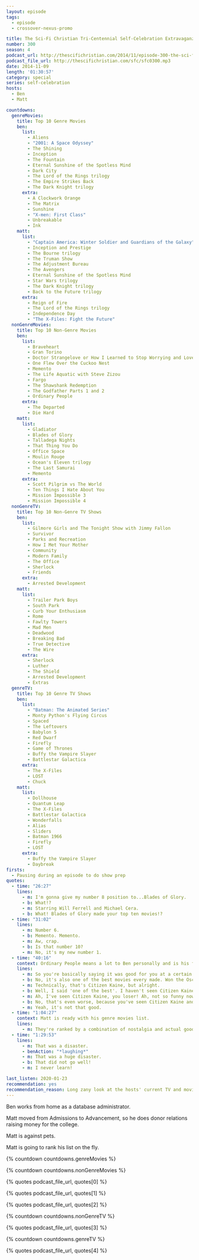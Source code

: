 ```yaml
---
layout: episode
tags:
  - episode
  - crossover-nexus-promo

title: The Sci-Fi Christian Tri-Centennial Self-Celebration Extravaganza
number: 300
season: 4
podcast_url: http://thescifichristian.com/2014/11/episode-300-the-sci-fi-christian-tri-centennial-self-celebration-extravaganza/
podcast_file_url: http://thescifichristian.com/sfc/sfc0300.mp3
date: 2014-11-09
length: '01:30:57'
category: special
series: self-celebration
hosts:
  - Ben
  - Matt

countdowns:
  genreMovies:
    title: Top 10 Genre Movies
    ben:
      list:
        - Aliens 
        - "2001: A Space Odyssey"
        - The Shining 
        - Inception 
        - The Fountain 
        - Eternal Sunshine of the Spotless Mind
        - Dark City
        - The Lord of the Rings trilogy 
        - The Empire Strikes Back 
        - The Dark Knight trilogy 
      extra:
        - A Clockwork Orange 
        - The Matrix 
        - Sunshine 
        - "X-men: First Class"
        - Unbreakable
        - Ink
    matt: 
      list:
        - "Captain America: Winter Soldier and Guardians of the Galaxy"
        - Inception and Prestige 
        - The Bourne trilogy 
        - The Truman Show 
        - The Adjustment Bureau 
        - The Avengers
        - Eternal Sunshine of the Spotless Mind 
        - Star Wars trilogy 
        - The Dark Knight trilogy 
        - Back to the Future trilogy 
      extra:
        - Reign of Fire 
        - The Lord of the Rings trilogy 
        - Independence Day 
        - "The X-Files: Fight the Future"
  nonGenreMovies:
    title: Top 10 Non-Genre Movies
    ben:
      list:
        - Braveheart
        - Gran Torino
        - Doctor Strangelove or How I Learned to Stop Worrying and Love the Bomb 
        - One Flew Over the Cuckoo Nest
        - Memento
        - The Life Aquatic with Steve Zizou
        - Fargo
        - The Shawshank Redemption
        - The Godfather Parts 1 and 2 
        - Ordinary People 
      extra:
        - The Departed
        - Die Hard
    matt: 
      list:
        - Gladiator
        - Blades of Glory
        - Talladega Nights
        - That Thing You Do
        - Office Space
        - Moulin Rouge
        - Ocean's Eleven trilogy
        - The Last Samurai
        - Memento
      extra:
        - Scott Pilgrim vs The World
        - Ten Things I Hate About You 
        - Mission Impossible 3
        - Mission Impossible 4
  nonGenreTV:
    title: Top 10 Non-Genre TV Shows
    ben:
      list:
        - Gilmore Girls and The Tonight Show with Jimmy Fallon
        - Survivor
        - Parks and Recreation 
        - How I Met Your Mother 
        - Community
        - Modern Family 
        - The Office
        - Sherlock
        - Friends 
      extra:
        - Arrested Development
    matt: 
      list:
        - Trailer Park Boys
        - South Park 
        - Curb Your Enthusiasm 
        - Rome
        - Fawlty Towers 
        - Mad Men 
        - Deadwood 
        - Breaking Bad 
        - True Detective 
        - The Wire 
      extra:
        - Sherlock
        - Luther
        - The Shield
        - Arrested Development
        - Extras
  genreTV:
    title: Top 10 Genre TV Shows
    ben:
      list:
        - "Batman: The Animated Series"
        - Monty Python's Flying Circus 
        - Spaced
        - The Leftovers 
        - Babylon 5
        - Red Dwarf
        - Firefly 
        - Game of Thrones 
        - Buffy the Vampire Slayer 
        - Battlestar Galactica 
      extra:
        - The X-Files
        - LOST
        - Chuck 
    matt: 
      list:
        - Dollhouse
        - Quantum Leap 
        - The X-Files 
        - Battlestar Galactica 
        - Wonderfalls 
        - Alias
        - Sliders
        - Batman 1966
        - Firefly 
        - LOST
      extra:
        - Buffy the Vampire Slayer
        - Daybreak 
firsts:
  - Pausing during an episode to do show prep
quotes:
  - time: "26:27"
    lines:
      - m: I'm gonna give my number 8 position to...Blades of Glory.
      - b: What!?
      - m: Starring Will Ferrell and Michael Cera.
      - b: What! Blades of Glory made your top ten movies!?
  - time: "31:02"
    lines:
      - m: Number 6.
      - b: Memento. Memento.
      - m: Aw, crap.
      - b: Is that number 10?
      - m: No, it's my new number 1.
  - time: "40:16"
    context: Ordinary People means a lot to Ben personally and is his favorite movie.
    lines:
      - m: So you're basically saying it was good for you at a certain period in your life, and so because of that now you hold it up a little higher?
      - b: No, it's also one of the best movies every made. Won the Oscar--
      - m: Technically, that's Citizen Kaine, but alright.
      - b: Well, I said 'one of the best'. I haven't seen Citizen Kaine.
      - m: Ah, I've seen Citizen Kaine, you loser! Ah, not so funny now, is it?
      - b: No, that's even worse, because you've seen Citizen Kaine and still put Blades of Glory ahead of it.
      - m: Yeah, it's not that good.
  - time: "1:04:27"
    context: Matt is ready with his genre movies list.
    lines:
      - m: They're ranked by a combination of nostalgia and actual goodness, but mostly just what do I like. Actually no, take that back. Nothing here is ranked by goodness on my list.
  - time: "1:29:53"
    lines:
      - m: That was a disaster.
      - benAction: "*laughing*"
      - m: That was a huge disaster.
      - b: That did not go well!
      - m: I never learn!

last_listen: 2020-01-23
recommendation: yes
recommendation_reason: Long zany look at the hosts' current TV and movie favorites.
---
```

Ben works from home as a database administrator. 

Matt moved from Admissions to Advancement, so he does donor relations raising money for the college. 

Matt is against pets. 

Matt is going to rank his list on the fly. 

{% countdown countdowns.genreMovies %}

{% countdown countdowns.nonGenreMovies %}

{% quotes podcast_file_url, quotes[0] %}

{% quotes podcast_file_url, quotes[1] %}

{% quotes podcast_file_url, quotes[2] %}

{% countdown countdowns.nonGenreTV %}

{% quotes podcast_file_url, quotes[3] %}

{% countdown countdowns.genreTV %}

{% quotes podcast_file_url, quotes[4] %}